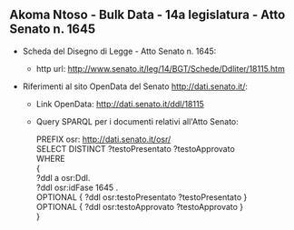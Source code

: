 ## Akoma Ntoso - Bulk Data - 14a legislatura - Atto Senato n. 1645 ##

* Scheda del Disegno di Legge - Atto Senato n. 1645:
	* http url: http://www.senato.it/leg/14/BGT/Schede/Ddliter/18115.htm

* Riferimenti al sito OpenData del Senato http://dati.senato.it/:
	* Link OpenData: http://dati.senato.it/ddl/18115
	* Query SPARQL per i documenti relativi all'Atto Senato:

        PREFIX osr: <http://dati.senato.it/osr/>  
		SELECT DISTINCT ?testoPresentato ?testoApprovato  
		WHERE  
		{  
		    ?ddl a osr:Ddl.  
		    ?ddl osr:idFase 1645 .  
		    OPTIONAL { ?ddl osr:testoPresentato ?testoPresentato }  
		    OPTIONAL { ?ddl osr:testoApprovato ?testoApprovato }  
		}
		